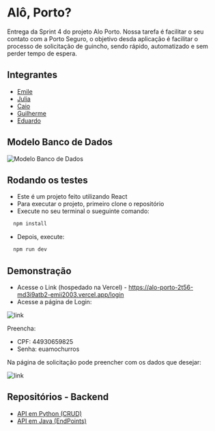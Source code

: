 
# Alô, Porto?

Entrega da Sprint 4 do projeto Alo Porto. Nossa tarefa é facilitar o seu contato com a Porto Seguro, o objetivo desda aplicação é facilitar o processo de solicitação de guincho, sendo rápido, automatizado e sem perder tempo de espera. 




## Integrantes

- [Emile](https://github.com/Emii2003) 
- [Julia](https://github.com/Jujuad)
- [Caio](https://github.com/GitHubWithCjcnch)
- [Guilherme](https://github.com/Str1nder)
- [Eduardo](https://github.com/Str1nder)





## Modelo Banco de Dados

![Modelo Banco de Dados](https://thumbs2.imgbox.com/93/0f/WIqFUei0_t.png)




## Rodando os testes

- Este é um projeto feito utilizando React
- Para executar o projeto, primeiro clone o repositório
- Execute no seu terminal o sueguinte comando:

```bash
  npm install
```

- Depois, execute:

```bash
  npm run dev
```




## Demonstração

- Acesse o Link (hospedado na Vercel) - https://alo-porto-2t56-md3i9atb2-emii2003.vercel.app/login
- Acesse a página de Login:
  
![link](https://thumbs2.imgbox.com/0b/dd/yUdNBGjd_t.png)

Preencha: 
- CPF: 44930659825
- Senha: euamochurros

Na página de solicitação pode preencher com os dados que desejar:

![link](https://thumbs2.imgbox.com/db/fa/CwmRO5I6_t.png)



## Repositórios - Backend

 - [API em Python (CRUD)](https://github.com/GitHubWithCjcnch/api-python-sprint-4)
 - [API em Java (EndPoints)](https://github.com/matiassingers/awesome-readme)


